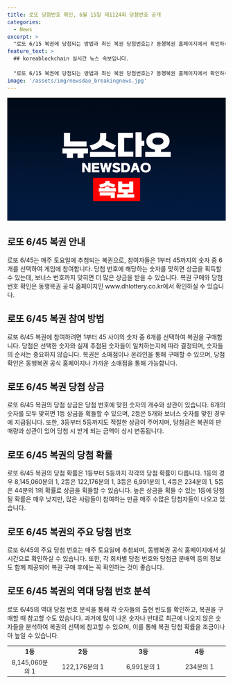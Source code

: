 ```yaml
---
title: 로또 당첨번호 확인, 6월 15일 제1124회 당첨번호 공개
categories:
  - News
excerpt: >
  "로또 6/15 복권에 당첨되는 방법과 최신 복권 당첨번호는? 동행복권 홈페이지에서 확인하세요. www.dhlottery.co.kr"
feature_text: >
  ## koreablockchain 실시간 뉴스 속보입니다.

  "로또 6/15 복권에 당첨되는 방법과 최신 복권 당첨번호는? 동행복권 홈페이지에서 확인하세요. www.dhlottery.co.kr"
image: '/assets/img/newsdao_breakingnews.jpg'
---
```

![koreablockchain 속보](/assets/img/newsdao_breakingnews.jpg)

<h2 data-ke-size="size26">로또 6/45 복권 안내</h2>

<p data-ke-size="size16">로또 6/45는 매주 토요일에 추첨되는 복권으로, 참여자들은 1부터 45까지의 숫자 중 6개를 선택하여 게임에 참여합니다. 당첨 번호에 해당하는 숫자를 맞히면 상금을 획득할 수 있는데, 보너스 번호까지 맞히면 더 많은 상금을 받을 수 있습니다. 복권 구매와 당첨 번호 확인은 동행복권 공식 홈페이지인 www.dhlottery.co.kr에서 확인하실 수 있습니다.</p>

<h2 data-ke-size="size24">로또 6/45 복권 참여 방법</h2>

<p data-ke-size="size16">로또 6/45 복권에 참여하려면 1부터 45 사이의 숫자 중 6개를 선택하여 복권을 구매합니다. 당첨은 선택한 숫자와 실제 추첨된 숫자들이 일치하는지에 따라 결정되며, 숫자들의 순서는 중요하지 않습니다. 복권은 소매점이나 온라인을 통해 구매할 수 있으며, 당첨 확인은 동행복권 공식 홈페이지나 가까운 소매점을 통해 가능합니다.</p>

<h2 data-ke-size="size24">로또 6/45 복권 당첨 상금</h2>

<p data-ke-size="size16">로또 6/45 복권의 당첨 상금은 당첨 번호에 맞힌 숫자의 개수와 상관이 있습니다. 6개의 숫자를 모두 맞히면 1등 상금을 획들할 수 있으며, 2등은 5개와 보너스 숫자를 맞힌 경우에 지급됩니다. 또한, 3등부터 5등까지도 적절한 상금이 주어지며, 당첨금은 복권의 판매량과 상관이 있어 당첨 시 받게 되는 금액이 상시 변동됩니다.</p>

<h2 data-ke-size="size24">로또 6/45 복권의 당첨 확률</h2>

<p data-ke-size="size16">로또 6/45 복권의 당첨 확률은 1등부터 5등까지 각각의 당첨 확률이 다릅니다. 1등의 경우 8,145,060분의 1, 2등은 122,176분의 1, 3등은 6,991분의 1, 4등은 234분의 1, 5등은 44분의 1의 확률로 상금을 획들할 수 있습니다. 높은 상금을 획들 수 있는 1등에 당첨될 확률은 매우 낮지만, 많은 사람들이 참여하는 만큼 매주 수많은 당첨자들이 나오고 있습니다.</p>

<h2 data-ke-size="size24">로또 6/45 복권의 주요 당첨 번호</h2>

<p data-ke-size="size16">로또 6/45의 주요 당첨 번호는 매주 토요일에 추첨되며, 동행복권 공식 홈페이지에서 실시간으로 확인하실 수 있습니다. 또한, 각 회차별 당첨 번호와 당첨금 분배액 등의 정보도 함께 제공되어 복권 구매 후에는 꼭 확인하는 것이 좋습니다.</p>

<h2 data-ke-size="size24">로또 6/45 복권의 역대 당첨 번호 분석</h2>

<p data-ke-size="size16">로또 6/45의 역대 당첨 번호 분석을 통해 각 숫자들의 출현 빈도를 확인하고, 복권을 구매할 때 참고할 수도 있습니다. 과거에 많이 나온 숫자나 반대로 최근에 나오지 않은 숫자들을 분석하여 복권의 선택에 참고할 수 있으며, 이를 통해 복권 당첨 확률을 조금이나마 높일 수 있습니다.</p>

<table>
  <colgroup>
    <col width="107">
    <col width="152">
    <col width="151">
    <col width="134">
  </colgroup>
  <tbody>
    <tr>
      <td style="text-align: center; height: 17px;"><b>1등</b></td>
      <td style="text-align: center; height: 17px;"><b>2등</b></td>
      <td style="text-align: center; height: 17px;"><b>3등</b></td>
      <td style="text-align: center; height: 17px;"><b>4등</b></td>
    </tr>
    <tr>
      <td style="text-align: center; height: 17px;">8,145,060분의 1</td>
      <td style="text-align: center; height: 17px;">122,176분의 1</td>
      <td style="text-align: center; height: 17px;">6,991분의 1</td>
      <td style="text-align: center; height: 17px;">234분의 1</td>
    </tr>
  </tbody>
</table>

<p data-ke-size="size16">&nbsp;</p>

